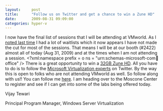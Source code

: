 ```yaml
---
layout:     post
title:      "Follow us on Twitter and get a chance to win a Zune HD"
date:       2009-08-31 09:09:00
categories: hyper-v
---
```

I now have the final list of sessions that I will be attending at VMworld. As I [noted last time](http://blogs.technet.com/virtualization/archive/2009/08/26/vmworld-2009-an-oppurtunity-to-meet-our-customers.aspx) I had a lot of waitlists which it now appears I have not made the cut for most of the sessions. That means I will be at our booth (#2422) almost all of today (Aug 31, 2009) and at the times when I am not attending a session. <?xml:namespace prefix = o ns = "urn:schemas-microsoft-com:office:office" />  There is a great opportunity to win a [32GB Zune HD](http://store.microsoft.com/microsoft/Zune-HD-32GB/product/41941DC9). All you have to do is to follow the [Microsoft Virtualization experts](http://www.microsoft.com/virtualization/events/) on Twitter. By the way this is open to folks who are not attending VMworld as well. So follow along with us!! You can follow me [here](https://twitter.com/Vtango).  I am heading over to the Moscone Center to register and see if I can get into some of the labs being offered today. 

Vijay Tewari

Principal Program Manager, Windows Server Virtualization
